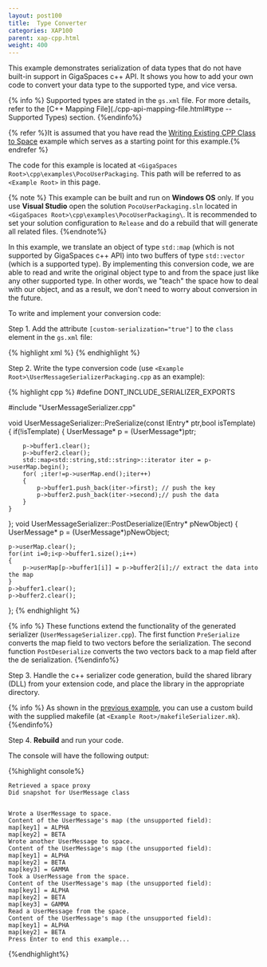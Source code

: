 ```yaml
---
layout: post100
title:  Type Converter
categories: XAP100
parent: xap-cpp.html
weight: 400
---
```




This example demonstrates serialization of data types that do not have built-in support in GigaSpaces c++ API. It shows you how to add your own code to convert your data type to the supported type, and vice versa.

{% info %}
Supported types are stated in the `gs.xml` file. For more details, refer to the [C++ Mapping File](./cpp-api-mapping-file.html#type -- Supported Types) section.
{%endinfo%}


{% refer %}It is assumed that you have read the [Writing Existing CPP Class to Space](./cpp-writing-existing-class-to-space.html) example which serves as a starting point for this example.{% endrefer %}

The code for this example is located at `<GigaSpaces Root>\cpp\examples\PocoUserPackaging`. This path will be referred to as `<Example Root>` in this page.

{% note %}
This example can be built and run on **Windows OS** only. If you use **Visual Studio** open the solution `PocoUserPackaging.sln` located in `<GigaSpaces Root>\cpp\examples\PocoUserPackaging\`. It is recommended to set your solution configuration to `Release` and do a rebuild that will generate all related files.
{%endnote%}

In this example, we translate an object of type `std::map` (which is not supported by GigaSpaces c++ API) into two buffers of type `std::vector` (which is a supported type).
By implementing this conversion code, we are able to read and write the original object type to and from the space just like any other supported type. In other words, we "teach" the space how to deal with our object, and as a result, we don't need to worry about conversion in the future.

To write and implement your conversion code:

Step 1. Add the attribute `[custom-serialization="true"]` to the `class` element in the `gs.xml` file:

{% highlight xml %}
<class name="UserMessage" custom-serialization="true" persist="false" replicate="false" fifo="false" >
{% endhighlight %}

Step 2. Write the type conversion code (use `<Example Root>\UserMessageSerializerPackaging.cpp` as an example):

{% highlight cpp %}
#define DONT_INCLUDE_SERIALIZER_EXPORTS

#include "UserMessageSerializer.cpp"

void	UserMessageSerializer::PreSerialize(const IEntry* ptr,bool isTemplate)
{
	if(!isTemplate)
	{
		UserMessage* p = (UserMessage*)ptr;

		p->buffer1.clear();
		p->buffer2.clear();
		std::map<std::string,std::string>::iterator iter = p->userMap.begin();
		for( ;iter!=p->userMap.end();iter++)
		{
			p->buffer1.push_back(iter->first); // push the key
			p->buffer2.push_back(iter->second);// push the data
		}
	}
};
void	UserMessageSerializer::PostDeserialize(IEntry* pNewObject)
{
	UserMessage* p = (UserMessage*)pNewObject;

	p->userMap.clear();
	for(int i=0;i<p->buffer1.size();i++)
	{
		p->userMap[p->buffer1[i]] = p->buffer2[i];// extract the data into the map
	}
	p->buffer1.clear();
	p->buffer2.clear();

};
{% endhighlight %}

{% info %}
These functions extend the functionality of the generated serializer (`UserMessageSerializer.cpp`). The first function `PreSerialize` converts the map field to two vectors before the serialization. The second function `PostDeserialize` converts the two vectors back to a map field after the de serialization.
{%endinfo%}

Step 3. Handle the c++ serializer code generation, build the shared library (DLL) from your extension code, and place the library in the appropriate directory.

{% info %}
As shown in the [previous example](./cpp-writing-existing-class-to-space.html), you can use a custom build with the supplied makefile (at `<Example Root>/makefileSerializer.mk`).
{%endinfo%}

Step 4. **Rebuild** and run your code.

The console will have the following output:

{%highlight console%}

    Retrieved a space proxy
    Did snapshot for UserMessage class


    Wrote a UserMessage to space.
    Content of the UserMessage's map (the unsupported field):
    map[key1] = ALPHA
    map[key2] = BETA
    Wrote another UserMessage to space.
    Content of the UserMessage's map (the unsupported field):
    map[key1] = ALPHA
    map[key2] = BETA
    map[key3] = GAMMA
    Took a UserMessage from the space.
    Content of the UserMessage's map (the unsupported field):
    map[key1] = ALPHA
    map[key2] = BETA
    map[key3] = GAMMA
    Read a UserMessage from the space.
    Content of the UserMessage's map (the unsupported field):
    map[key1] = ALPHA
    map[key2] = BETA
    Press Enter to end this example...
{%endhighlight%}